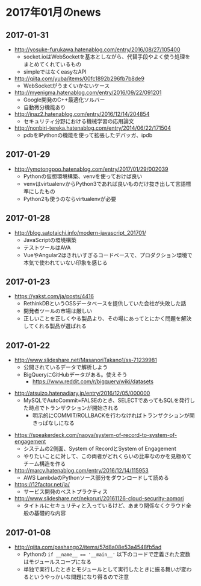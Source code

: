 # 2017年01月のnews

## 2017-01-31

* http://yosuke-furukawa.hatenablog.com/entry/2016/08/27/105400
  * socket.ioはWebSocketを基本としながら、代替手段やよく使う処理をまとめてくれているもの
  * simpleではなくeasyなAPI
* http://qiita.com/yuba/items/00fc1892b296fb7b8de9
  * WebSocketがうまくいかないケース
* http://myenigma.hatenablog.com/entry/2016/09/22/091201
  * Google開発のC++最適化ソルバー
  * 自動微分機能あり
* http://inaz2.hatenablog.com/entry/2016/12/14/204854
  * セキュリティ分野における機械学習の応用論文
* http://nonbiri-tereka.hatenablog.com/entry/2014/06/22/171504
  * pdbをIPythonの機能を使って拡張したデバッガ、ipdb


## 2017-01-29

* http://ymotongpoo.hatenablog.com/entry/2017/01/29/002039
  * Pythonの仮想環境構築、venvを使っておけば良い
  * venvはvirtualenvからPython3であれば良いものだけ抜き出して言語標準にしたもの
  * Python2も使うのならvirtualenvが必要

## 2017-01-28

* http://blog.satotaichi.info/modern-javascript_201701/
  * JavaScriptの環境構築
  * テストツールはAVA
  * VueやAngular2はきれいすぎるコードベースで、プロダクション環境で本気で使われていない印象を感じる

## 2017-01-23

* https://yakst.com/ja/posts/4416
  * RethinkDBというOSSデータベースを提供していた会社が失敗した話
  * 開発者ツールの市場は厳しい
  * 正しいことを正しくやる製品より、その場にあってとにかく問題を解決してくれる製品が選ばれる

## 2017-01-22

* http://www.slideshare.net/MasanoriTakano1/ss-71239981
  * 公開されているデータで解析しよう
  * BigQueryにGitHubデータがある。使えそう
    * https://www.reddit.com/r/bigquery/wiki/datasets
+ http://atsuizo.hatenadiary.jp/entry/2016/12/05/000000
  * MySQLでAutoCommit=FALSEのとき、SELECTであってもSQLを発行した時点でトランザクションが開始される
    * 明示的にCOMMIT/ROLLBACKを行わなければトランザクションが開きっぱなしになる
* https://speakerdeck.com/naoya/system-of-record-to-system-of-engagement
  * システムの2側面、System of RecordとSystem of Engagement
  * やりたいことに対して、この両者がどれくらいの比率なのかを見極めてチーム構造を作る
* http://marcy.hatenablog.com/entry/2016/12/14/115953
  * AWS LambdaのPythonソース部分をダウンロードして読める
* https://12factor.net/ja/
  * サービス開発のベストプラクティス
* http://www.slideshare.net/nekoruri/20161126-cloud-security-aomori
  * タイトルにセキュリティと入っているけど、あまり関係なくクラウド全般の基礎的な内容

## 2017-01-08

* http://qiita.com/pashango2/items/57d8a08e53a4548fb5ad
  * Pythonの `if __name__ == '__main__'` 以下のコードで定義された変数はモジュールスコープになる
  * 単独で実行したときとモジュールとして実行したときに振る舞いが変わるというやっかいな問題になり得るので注意
